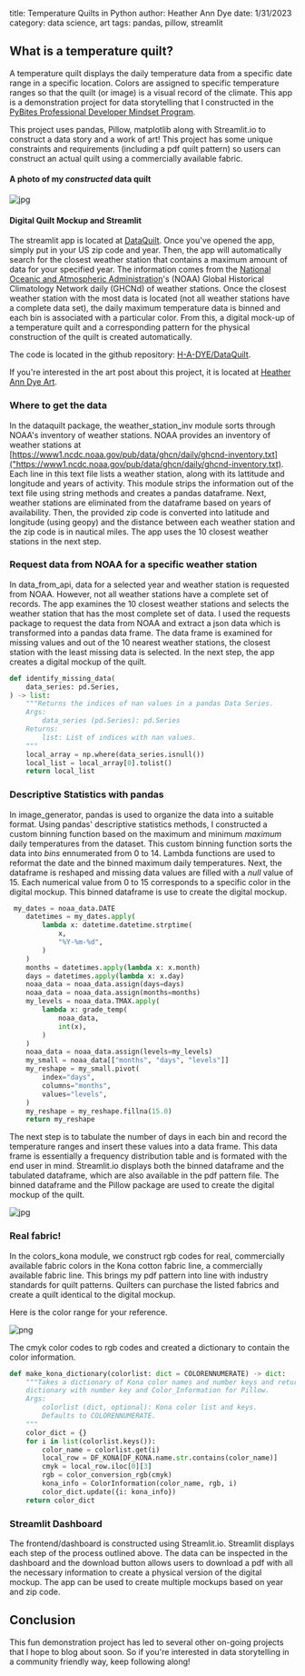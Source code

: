 title: Temperature Quilts in Python
author: Heather Ann Dye
date: 1/31/2023
category: data science, art 
tags: pandas, pillow, streamlit

## What is a temperature quilt? 

A temperature quilt displays the daily temperature data from a specific date range in a specific location. Colors are assigned to specific temperature ranges so that
the quilt (or image) is a visual record of the climate.  This app is a demonstration project for data storytelling that I constructed in the [PyBites Professional Developer Mindset Program](https://pybit.es/). 

This project uses pandas, Pillow, matplotlib along with Streamlit.io to construct a data story and a work of art! 
This project has some unique constraints and requirements (including a pdf quilt pattern) so users can construct an actual quilt using a commercially available fabric.

#### A photo of my *constructed* data quilt
![jpg](/images/data_quilt_files/actualdataquilt.jpg)

#### Digital Quilt Mockup and Streamlit

The streamlit app is located at [DataQuilt](https://h-a-dye-dataquilt-streamstreamlit-app-zwncqy.streamlit.app/ ). Once you've opened the app, simply put in your US zip code and year.  Then, the app will automatically search for the closest weather station that contains a maximum amount of data for your specified year.
The information comes from the [National Oceanic and Atmospheric Administration](https://www.noaa.gov/)'s (NOAA) Global Historical Climatology Network daily (GHCNd) of weather stations. Once the closest weather station with the most data is located (not all weather stations have a complete data set), the daily maximum temperature data is binned and each bin is associated with a particular color. From this, a digital mock-up of a temperature quilt and a corresponding pattern for the physical construction of the quilt is created automatically. 

The code is located in the github repository: [H-A-DYE/DataQuilt](https://github.com/H-A-Dye/DataQuilt). 

If you're interested in the art post about this project, it is located at [Heather Ann Dye Art](https://heatheranndye.com).

### Where to get the data
In the dataquilt package, the weather_station_inv module sorts through NOAA's inventory of weather stations. 
NOAA provides an inventory of weather stations at [https://www1.ncdc.noaa.gov/pub/data/ghcn/daily/ghcnd-inventory.txt]("https://www1.ncdc.noaa.gov/pub/data/ghcn/daily/ghcnd-inventory.txt). Each line in this text file lists a weather station, along with its lattitude and longitude and years of activity. 
This module strips the information out of the text file using string methods and creates a pandas dataframe. Next, weather stations are eliminated from the dataframe based on years of availability.  Then, the provided zip code is converted into latitude and longitude (using geopy) and the distance between each weather station and the zip code is in nautical miles.  The app uses the 10 closest weather stations in the next step.

### Request data from NOAA for a specific weather station

In data_from_api, data for a selected year and weather station is requested from NOAA. However,
not all weather stations have a complete set of records. The app examines the 10 closest weather stations and selects the weather station that has the most complete set of data. I used the requests package to request the data from NOAA and extract a json data which is transformed into a pandas data frame. The data frame is examined for missing values and out of the 10 nearest weather stations, the closest station with the least missing data is selected. In the next step, the app creates a digital mockup of the quilt. 

```python
def identify_missing_data(
    data_series: pd.Series,
) -> list:
    """Returns the indices of nan values in a pandas Data Series.
    Args:
        data_series (pd.Series): pd.Series
    Returns:
        list: List of indices with nan values.
    """
    local_array = np.where(data_series.isnull())
    local_list = local_array[0].tolist()
    return local_list

```

### Descriptive Statistics with pandas

In image_generator,
pandas is used to organize the data into a suitable format. Using pandas'  descriptive statistics methods, I constructed a custom binning function based on the maximum and minimum *maximum* daily temperatures from the dataset. This custom binning function sorts the data into *bins* ennumerated from 0 to 14. Lambda functions are used to reformat the date and the binned maximum daily temperatures.  Next, the  dataframe is reshaped and missing data values are filled with a *null* value of 15. Each numerical value from 0 to 15 corresponds to a specific color in the digital mockup. This binned dataframe is use to create the digital mockup. 

```python
 my_dates = noaa_data.DATE
    datetimes = my_dates.apply(
        lambda x: datetime.datetime.strptime(
            x,
            "%Y-%m-%d",
        )
    )
    months = datetimes.apply(lambda x: x.month)
    days = datetimes.apply(lambda x: x.day)
    noaa_data = noaa_data.assign(days=days)
    noaa_data = noaa_data.assign(months=months)
    my_levels = noaa_data.TMAX.apply(
        lambda x: grade_temp(
            noaa_data,
            int(x),
        )
    )
    noaa_data = noaa_data.assign(levels=my_levels)
    my_small = noaa_data[["months", "days", "levels"]]
    my_reshape = my_small.pivot(
        index="days",
        columns="months",
        values="levels",
    )
    my_reshape = my_reshape.fillna(15.0)
    return my_reshape
```

The next step is to tabulate the number of days in each bin and record the temperature ranges and insert these values into a data frame. 
This data frame is essentially a frequency distribution table and is formated with the end user in mind. 
Streamlit.io displays both the binned dataframe and the tabulated dataframe, which are also available in the pdf pattern file. 
The binned dataframe and the Pillow package are used to create the digital  mockup of the quilt. 

![jpg](/images/data_quilt_files/samplequilt.jpg)

### Real fabric! 
In the colors_kona module,
we construct rgb codes for real, commercially available fabric colors in the Kona cotton fabric line, a commercially available fabric line. This brings my pdf pattern into line with industry standards for quilt patterns. Quilters can purchase the listed fabrics and create a quilt identical to the digital mockup. 

Here is the color range for your reference. 

![png](/images/data_quilt_files/ColorRange.PNG)

The cmyk color codes to rgb codes and created a dictionary to contain the color information. 

```python
def make_kona_dictionary(colorlist: dict = COLORENNUMERATE) -> dict:
    """Takes a dictionary of Kona color names and number keys and returns a
    dictionary with number key and Color_Information for Pillow.
    Args:
        colorlist (dict, optional): Kona color list and keys.
        Defaults to COLORENNUMERATE.
    """
    color_dict = {}
    for i in list(colorlist.keys()):
        color_name = colorlist.get(i)
        local_row = DF_KONA[DF_KONA.name.str.contains(color_name)]
        cmyk = local_row.iloc[0][3]
        rgb = color_conversion_rgb(cmyk)
        kona_info = ColorInformation(color_name, rgb, i)
        color_dict.update({i: kona_info})
    return color_dict


```

### Streamlit Dashboard

The frontend/dashboard is constructed using Streamlit.io. Streamlit displays each step of the process outlined above. The data can be inspected in the dashboard and the download button allows users to download a pdf with all the necessary information to create a physical version of the digital mockup. The app can be used to create multiple mockups based on year and zip code.  




## Conclusion 

This fun demonstration project has led to several other on-going projects that I hope to blog about soon. So if you're interested in data storytelling in a community friendly way, keep following along!

